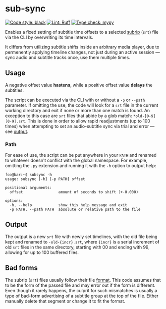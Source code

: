 # sub-sync

[![Code style: black](https://img.shields.io/badge/style-black-000000.svg)](https://github.com/psf/black)
[![Lint: Ruff](https://img.shields.io/badge/lint-ruff-d6ff69.svg)](https://github.com/astral-sh/ruff)
[![Type check: mypy](https://img.shields.io/badge/type-mypy-efecbc.svg)](https://github.com/python/mypy)

Enables a fixed setting of subtitle time offsets to a selected [subrip](https://en.wikipedia.org/wiki/SubRip) (`srt`)
file via the CLI by overwriting its time intervals.

It differs from utilizing subtitle shifts inside an arbitrary media player, due to permenently applying timeline
changes, not just during an active session — sync audio and subtitle tracks once, use them multiple times.

## Usage

A negative offset value **hastens**, while a positive offset value **delays** the subtitles.

The script can be executed via the CLI with or without a `-p` or `--path` parameter. If omitting the use, the code will
look for a `srt` file in the current working directory and exit if none or more than one match is found. An exception to
this case are `srt` files that abide by a glob match: `*old-[0-9][0-9].srt`. This is done in order to allow rapid
readjustments (up to 100 times) when attempting to set an audio-subtitle sync via trial and error —
see [output](#output).

### Path

For ease of use, the script can be put anywhere in your `PATH` and renamed to whatever doesn't conflict with the global
namespace. For example, omitting the `.py` extension and running it with the `-h` option to output help:

```console
foo@bar:~$ subsync -h
usage: subsync [-h] [-p PATH] offset

positional arguments:
  offset                amount of seconds to shift (+-0.000)

options:
  -h, --help            show this help message and exit
  -p PATH, --path PATH  absolute or relative path to the file
```

## Output

The output is a new `srt` file with newly set timelines, with the old file being kept and renamed
to `-old-{incr}.srt`, where `{incr}` is a serial increment of old `srt` files in the same directory, starting
with 00 and ending with 99, allowing for up to 100 buffered files.

## Bad forms

The subrip (`srt`) files usually follow their file [format](https://en.wikipedia.org/wiki/SubRip#SubRip_file_format).
This code assumes that to be the form of the passed file and may error out if the form is different. Even though it
rarely happens, the culprit for such mismatches is usually a type of bad-form advertising of a subtitle group at the top
of the file. Either manually delete that segment or change it to fit the format.
